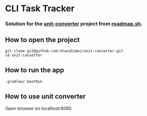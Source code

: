 # CLI Task Tracker

### Solution for the [unit-converter](https://roadmap.sh/projects/unit-converter) project from [roadmap.sh](https://roadmap.sh).

## How to open the project
```
git clone git@github.com:StanaSimec/unit-converter.git
cd unit-converter
```

## How to run the app
```
.gradlew/ bootRun
```

## How to use unit converter
Open browser on localhost:8080
